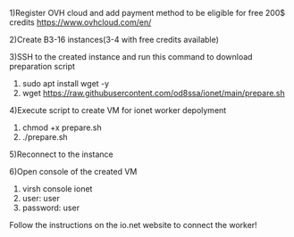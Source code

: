 1)Register OVH cloud and add payment method to be eligible for free 200$ credits
https://www.ovhcloud.com/en/

2)Create B3-16 instances(3-4 with free credits available)

3)SSH to the created instance and run this command to download preparation script

1) sudo apt install wget -y
2) wget https://raw.githubusercontent.com/od8ssa/ionet/main/prepare.sh

4)Execute script to create VM for ionet worker depolyment

1) chmod +x prepare.sh
2) ./prepare.sh

5)Reconnect to the instance

6)Open console of the created VM
1) virsh console ionet
2) user: user
3) password: user

Follow the instructions on the io.net website to connect the worker!
